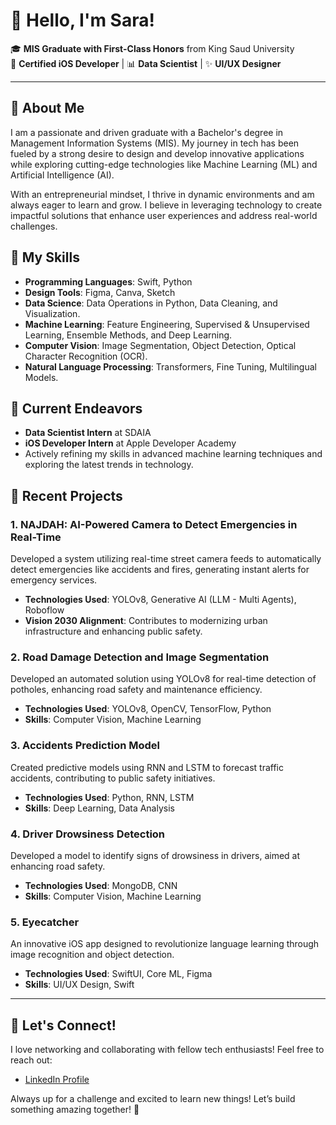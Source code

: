 # 👋 Hello, I'm Sara!

🎓 **MIS Graduate with First-Class Honors** from King Saud University  
📱 **Certified iOS Developer** | 📊 **Data Scientist** | ✨ **UI/UX Designer**

---

## 🚀 About Me
I am a passionate and driven graduate with a Bachelor's degree in Management Information Systems (MIS). My journey in tech has been fueled by a strong desire to design and develop innovative applications while exploring cutting-edge technologies like Machine Learning (ML) and Artificial Intelligence (AI).

With an entrepreneurial mindset, I thrive in dynamic environments and am always eager to learn and grow. I believe in leveraging technology to create impactful solutions that enhance user experiences and address real-world challenges.

## 💪 My Skills
- **Programming Languages**: Swift, Python
- **Design Tools**: Figma, Canva, Sketch
- **Data Science**: Data Operations in Python, Data Cleaning, and Visualization.
- **Machine Learning**: Feature Engineering, Supervised & Unsupervised Learning, Ensemble Methods, and Deep Learning.
- **Computer Vision**: Image Segmentation, Object Detection, Optical Character Recognition (OCR).
- **Natural Language Processing**: Transformers, Fine Tuning, Multilingual Models.

## 🌱 Current Endeavors
- **Data Scientist Intern** at SDAIA
- **iOS Developer Intern** at Apple Developer Academy
- Actively refining my skills in advanced machine learning techniques and exploring the latest trends in technology.

## 🌟 Recent Projects
### 1. **NAJDAH: AI-Powered Camera to Detect Emergencies in Real-Time**
Developed a system utilizing real-time street camera feeds to automatically detect emergencies like accidents and fires, generating instant alerts for emergency services.
- **Technologies Used**: YOLOv8, Generative AI (LLM - Multi Agents), Roboflow
- **Vision 2030 Alignment**: Contributes to modernizing urban infrastructure and enhancing public safety.

### 2. **Road Damage Detection and Image Segmentation**
Developed an automated solution using YOLOv8 for real-time detection of potholes, enhancing road safety and maintenance efficiency.
- **Technologies Used**: YOLOv8, OpenCV, TensorFlow, Python
- **Skills**: Computer Vision, Machine Learning

### 3. **Accidents Prediction Model**
Created predictive models using RNN and LSTM to forecast traffic accidents, contributing to public safety initiatives.
- **Technologies Used**: Python, RNN, LSTM
- **Skills**: Deep Learning, Data Analysis

### 4. **Driver Drowsiness Detection**
Developed a model to identify signs of drowsiness in drivers, aimed at enhancing road safety.
- **Technologies Used**: MongoDB, CNN
- **Skills**: Computer Vision, Machine Learning

### 5. **Eyecatcher**
An innovative iOS app designed to revolutionize language learning through image recognition and object detection.
- **Technologies Used**: SwiftUI, Core ML, Figma
- **Skills**: UI/UX Design, Swift

---

## 🔗 Let's Connect!
I love networking and collaborating with fellow tech enthusiasts! Feel free to reach out:
- [LinkedIn Profile](https://www.linkedin.com/in/sara-alquwaifli/)

Always up for a challenge and excited to learn new things! Let’s build something amazing together! 🚀
